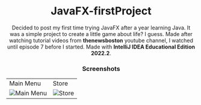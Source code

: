 <h1 style="text-align: center;">JavaFX-firstProject</h1>

<p style="text-align: center;">Decided to post my first time trying JavaFX after a year learning Java.
It was a simple project to create a little game about life? I guess.
Made after watching tutorial videos from <strong>thenewsboston</strong> youtube channel, I watched until episode 7 before I started.
Made with <strong>IntelliJ IDEA Educational Edition 2022.2</strong>.</p>

<h3 style="text-align: center;">Screenshots</h3>

<div style="text-align: center;">
    <table>
        <tr>
            <td>Main Menu</td>
            <td>Store</td>
        </tr>
        <tr>
            <td><img src="https://github.com/deveju/JavaFX-firstProject/assets/117952692/10a17e72-1beb-4724-b4ed-45ed51aa3af2" alt="Main Menu"></td>
            <td><img src="https://github.com/deveju/JavaFX-firstProject/assets/117952692/56d59cd8-a95f-41a4-8a76-80d00797bac7" alt="Store"></td>
        </tr>
    </table>
</div>
